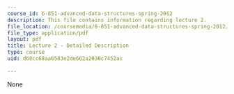 ```yaml
---
course_id: 6-851-advanced-data-structures-spring-2012
description: This file contains information regarding lecture 2.
file_location: /coursemedia/6-851-advanced-data-structures-spring-2012/d68cc68aa6583e2de662a2038c7452ac_MIT6_851S12_Lecture2.pdf
file_type: application/pdf
layout: pdf
title: Lecture 2 - Detailed Description
type: course
uid: d68cc68aa6583e2de662a2038c7452ac

---
```

None